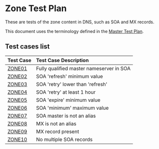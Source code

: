 # Zone Test Plan

These are tests of the zone content in DNS, such as SOA and MX records.

This document uses the terminology defined in the [Master Test Plan].


[Master Test Plan]:             ../MasterTestPlan.md
[Test Case README]:             ../README.md

## Test cases list

<!-- Table generated by script updateTestPlanReadme.pl from Zonemaster/Zonemaster utils directory -->

|Test Case |Test Case Description|
|:---------|:--------------------|
|[ZONE01](zone01.md)|Fully qualified master nameserver in SOA|
|[ZONE02](zone02.md)|SOA 'refresh' minimum value|
|[ZONE03](zone03.md)|SOA 'retry' lower than 'refresh'|
|[ZONE04](zone04.md)|SOA 'retry' at least 1 hour|
|[ZONE05](zone05.md)|SOA 'expire' minimum value|
|[ZONE06](zone06.md)|SOA 'minimum' maximum value|
|[ZONE07](zone07.md)|SOA master is not an alias|
|[ZONE08](zone08.md)|MX is not an alias|
|[ZONE09](zone09.md)|MX record present|
|[ZONE10](zone10.md)|No multiple SOA records|
